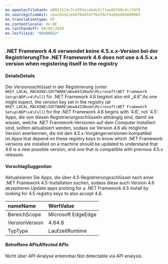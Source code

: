 ```yaml
---
ms.openlocfilehash: a9011514c7c4393ec44de2c7fae88768cdccf435
ms.sourcegitcommit: cbacb5d2cebbf044547f6af6e74a9de866800985
ms.translationtype: HT
ms.contentlocale: de-DE
ms.lasthandoff: 09/05/2020
ms.locfileid: "89496652"
---
```

### <a name="the-net-framework-46-does-not-use-a-45xx-version-when-registering-itself-in-the-registry"></a><span data-ttu-id="374b0-101">.NET Framework 4.6 verwendet keine 4.5.x.x-Version bei der Registrierung</span><span class="sxs-lookup"><span data-stu-id="374b0-101">The .NET Framework 4.6 does not use a 4.5.x.x version when registering itself in the registry</span></span>

#### <a name="details"></a><span data-ttu-id="374b0-102">Details</span><span class="sxs-lookup"><span data-stu-id="374b0-102">Details</span></span>

<span data-ttu-id="374b0-103">Der Versionsschlüssel in der Registrierung (unter <code>HKEY_LOCAL_MACHINE\SOFTWARE\Wow6432Node\Microsoft\NET Framework Setup\NDP\v4\Full</code>) für .NET Framework 4.6 beginnt also mit „4.6“.</span><span class="sxs-lookup"><span data-stu-id="374b0-103">As one might expect, the version key set in the registry (at <code>HKEY_LOCAL_MACHINE\SOFTWARE\Wow6432Node\Microsoft\NET Framework Setup\NDP\v4\Full</code>) for the .NET Framework 4.6 begins with '4.6', not '4.5'.</span></span> <span data-ttu-id="374b0-104">Apps, die von diesen Registrierungsschlüsseln abhängig sind, damit sie wissen, welche .NET Framework-Versionen auf dem Computer installiert sind, sollten aktualisiert werden, sodass sie Version 4.6 als mögliche Version anerkennen, die mit den 4.5.x-Vorgängerversionen kompatibel ist.</span><span class="sxs-lookup"><span data-stu-id="374b0-104">Apps that depend on these registry keys to know which .NET Framework versions are installed on a machine should be updated to understand that 4.6 is a new possible version, and one that is compatible with previous 4.5.x releases.</span></span>

#### <a name="suggestion"></a><span data-ttu-id="374b0-105">Vorschlag</span><span class="sxs-lookup"><span data-stu-id="374b0-105">Suggestion</span></span>

<span data-ttu-id="374b0-106">Aktualisieren Sie Apps, die über 4.5-Registrierungsschlüssel nach einer .NET Framework 4.5-Installation suchen, sodass diese auch Version 4.6 akzeptieren.</span><span class="sxs-lookup"><span data-stu-id="374b0-106">Update apps probing for a .NET Framework 4.5 install by looking for 4.5 registry keys to also accept 4.6.</span></span>

| <span data-ttu-id="374b0-107">name</span><span class="sxs-lookup"><span data-stu-id="374b0-107">Name</span></span>    | <span data-ttu-id="374b0-108">Wert</span><span class="sxs-lookup"><span data-stu-id="374b0-108">Value</span></span>       |
|:--------|:------------|
| <span data-ttu-id="374b0-109">Bereich</span><span class="sxs-lookup"><span data-stu-id="374b0-109">Scope</span></span>   |<span data-ttu-id="374b0-110">Microsoft Edge</span><span class="sxs-lookup"><span data-stu-id="374b0-110">Edge</span></span>|
|<span data-ttu-id="374b0-111">Version</span><span class="sxs-lookup"><span data-stu-id="374b0-111">Version</span></span>|<span data-ttu-id="374b0-112">4.6</span><span class="sxs-lookup"><span data-stu-id="374b0-112">4.6</span></span>|
|<span data-ttu-id="374b0-113">Typ</span><span class="sxs-lookup"><span data-stu-id="374b0-113">Type</span></span>|<span data-ttu-id="374b0-114">Laufzeit</span><span class="sxs-lookup"><span data-stu-id="374b0-114">Runtime</span></span>|

#### <a name="affected-apis"></a><span data-ttu-id="374b0-115">Betroffene APIs</span><span class="sxs-lookup"><span data-stu-id="374b0-115">Affected APIs</span></span>

<span data-ttu-id="374b0-116">Nicht über API-Analyse erkennbar.</span><span class="sxs-lookup"><span data-stu-id="374b0-116">Not detectable via API analysis.</span></span>

<!--

#### Affected APIs

Not detectable via API analysis.

-->
